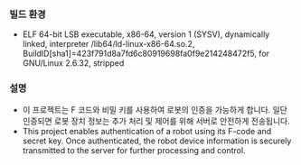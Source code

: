 ### 빌드 환경
* ELF 64-bit LSB executable, x86-64, version 1 (SYSV), dynamically linked, interpreter /lib64/ld-linux-x86-64.so.2, BuildID[sha1]=423f791d8a7fd6c80919698fa0f9e214248472f5, for GNU/Linux 2.6.32, stripped


### 설명
* 이 프로젝트는 F 코드와 비밀 키를 사용하여 로봇의 인증을 가능하게 합니다. 일단 인증되면 로봇 장치 정보는 추가 처리 및 제어를 위해 서버로 안전하게 전송됩니다.
* This project enables authentication of a robot using its F-code and secret key. Once authenticated, the robot device information is securely transmitted to the server for further processing and control.
